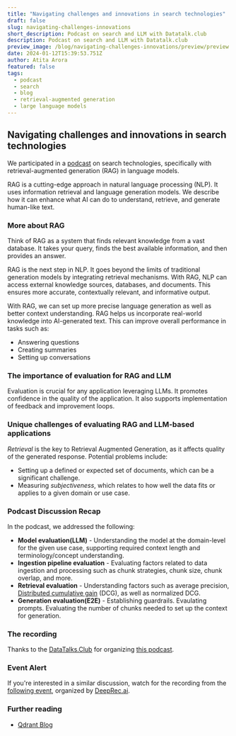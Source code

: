 ```yaml
---
title: "Navigating challenges and innovations in search technologies"
draft: false
slug: navigating-challenges-innovations
short_description: Podcast on search and LLM with Datatalk.club
description: Podcast on search and LLM with Datatalk.club
preview_image: /blog/navigating-challenges-innovations/preview/preview.png
date: 2024-01-12T15:39:53.751Z
author: Atita Arora
featured: false
tags:
  - podcast
  - search
  - blog
  - retrieval-augmented generation
  - large language models
---
```


## Navigating challenges and innovations in search technologies

We participated in a [podcast](#podcast-discussion-recap) on search technologies, specifically with retrieval-augmented generation (RAG) in language models.

RAG is a cutting-edge approach in natural language processing (NLP). It uses information retrieval and language generation models. We describe how it can enhance what AI can do to understand, retrieve, and generate human-like text.

### More about RAG

Think of RAG as a system that finds relevant knowledge from a vast database. It takes your query, finds the best available information, and then provides an answer.

RAG is the next step in NLP. It goes beyond the limits of traditional generation models by integrating retrieval mechanisms. With RAG, NLP can access external knowledge sources, databases, and documents. This ensures more accurate, contextually relevant, and informative output.

With RAG, we can set up more precise language generation as well as better context understanding. RAG helps us incorporate real-world knowledge into AI-generated text. This can improve overall performance in tasks such as:

- Answering questions
- Creating summaries
- Setting up conversations

### The importance of evaluation for RAG and LLM

Evaluation is crucial for any application leveraging LLMs. It promotes confidence in the quality of the application. It also supports implementation of feedback and improvement loops.

### Unique challenges of evaluating RAG and LLM-based applications

*Retrieval* is the key to Retrieval Augmented Generation, as it affects quality of the generated response.
Potential problems include:

- Setting up a defined or expected set of documents, which can be a significant challenge.
- Measuring *subjectiveness*, which relates to how well the data fits or applies to a given domain or use case.

### Podcast Discussion Recap

In the podcast, we addressed the following:

- **Model evaluation(LLM)** - Understanding the model at the domain-level for the given use case, supporting required context length and terminology/concept understanding.
- **Ingestion pipeline evaluation** - Evaluating factors related to data ingestion and processing such as chunk strategies, chunk size, chunk overlap, and more.
- **Retrieval evaluation** - Understanding factors such as average precision, [Distributed cumulative gain](https://en.wikipedia.org/wiki/Discounted_cumulative_gain) (DCG), as well as normalized DCG.
- **Generation evaluation(E2E)** - Establishing guardrails. Evaulating prompts. Evaluating the number of chunks needed to set up the context for generation.

### The recording

Thanks to the [DataTalks.Club](https://datatalks.club) for organizing [this podcast](https://www.youtube.com/watch?v=_fbe1QyJ1PY).

### Event Alert
If you're interested in a similar discussion, watch for the recording from the [following event](https://www.eventbrite.co.uk/e/the-evolution-of-genai-exploring-practical-applications-tickets-778359172237?aff=oddtdtcreator), organized by [DeepRec.ai](https://deeprec.ai).

### Further reading
- [Qdrant Blog](/blog/)
